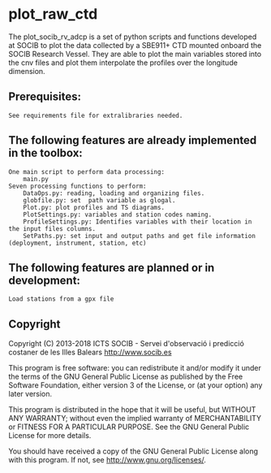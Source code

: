 # plot_raw_ctd
The plot_socib_rv_adcp is a set of python scripts and functions developed at SOCIB to plot the data collected by a SBE911+ CTD mounted onboard the SOCIB Research Vessel. They are able to plot the main variables stored into the cnv files and plot them interpolate the profiles over the longitude dimension.

## Prerequisites:

    See requirements file for extralibraries needed.
   
## The following features are already implemented in the toolbox:

    One main script to perform data processing:
        main.py
    Seven processing functions to perform:
        DataOps.py: reading, loading and organizing files.
        globfile.py: set  path variable as glogal.
        Plot.py: plot profiles and TS diagrams.
        PlotSettings.py: variables and station codes naming.
        ProfileSettings.py: Identifies variables with their location in the input files columns.
        SetPaths.py: set input and output paths and get file information (deployment, instrument, station, etc)
        

## The following features are planned or in development:

    Load stations from a gpx file

## Copyright

Copyright (C) 2013-2018 ICTS SOCIB - Servei d'observació i predicció costaner de les Illes Balears http://www.socib.es

This program is free software: you can redistribute it and/or modify it under the terms of the GNU General Public License as published by the Free Software Foundation, either version 3 of the License, or (at your option) any later version.

This program is distributed in the hope that it will be useful, but WITHOUT ANY WARRANTY; without even the implied warranty of MERCHANTABILITY or FITNESS FOR A PARTICULAR PURPOSE. See the GNU General Public License for more details.

You should have received a copy of the GNU General Public License along with this program. If not, see http://www.gnu.org/licenses/.

